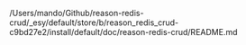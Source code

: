 /Users/mando/Github/reason-redis-crud/_esy/default/store/b/reason_redis_crud-c9bd27e2/install/default/doc/reason-redis-crud/README.md